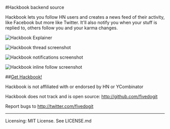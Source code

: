 #Hackbook backend source

Hackbook lets you follow HN users and creates a news feed of their activity, like Facebook but more like Twitter. It'll also notify you when your stuff is replied to, others follow you and your karma changes.

![Hackbook Explainer](https://s3.amazonaws.com/cyrus-general/main_explainer.png)

![Hackbook thread screenshot](https://s3.amazonaws.com/cyrus-general/thread.png)

![Hackbook notifications screenshot](https://s3.amazonaws.com/cyrus-general/notifications.png)

![Hackbook inline follow screenshot](https://s3.amazonaws.com/cyrus-general/inline_follow.png)

##[Get Hackbook!](https://chrome.google.com/webstore/detail/hackbook/logdfcelflpgcbfebibbeajmhpofckjh) 

Hackbook is not affiliated with or endorsed by HN or YCombinator

Hackbook does not track and is open source:
http://github.com/fivedogit

Report bugs to http://twitter.com/fivedogit

---------------

Licensing: MIT License. See LICENSE.md